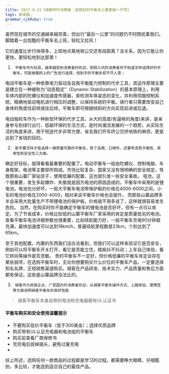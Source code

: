 ```yaml
---
title: 2017-8-23《骑客呼吁消费者：选择好的平衡车三要素缺一不可》
tags: 新闻稿,
grammar_cjkRuby: true
---
```

虽然现在城市的交通越来越完善，但出行“最后一公里”的问题仍不时困扰着我们。脚踏着一台炫酷的平衡车去上班，轻松又拉风！

它的速度比步行快得多，上班地点离地铁公交还有段距离？没关系，因为它能让你更快，更轻松地到达那里！

1.  	平衡车作为玩具，越来越受到消费者的欢迎，刚刚入坑的消费者并不知道怎样选择好的平衡车，可能根据网上的广告进行选择，但到手的平衡车却不尽人意；


电动平衡车是一种依靠电力驱动及自我平衡能力控制的代步工具，其运作原理主要是建立在一种被称为“动态稳定”（Dynamic Stabilization）的基本原理上，利用车体内部的陀螺仪和加速度传感器，来检测车体姿态的变化，并利用伺服控制系统，精确地驱动电机进行相应的调整，以保持系统的平衡。骑行者只需要改变自己身体的角度往前倾或往后倾，平衡车即可根据倾斜的方向实现前进或后退。


电动独轮车作为一种新型环保的代步工具，从大的高度(有逼格的角度)来讲，是亲身参与到绿行出行、低碳环保的生活方式，是时尚潮流发展的一个趋势，从实际生活的角度来讲，用于短途代步非常方便，省去我们开车挤公交挤地铁的麻烦，更是达到了省钱的目的。

2.  	新手要怎样才能选择一辆质量可靠的平衡车，除了品牌、口碑外，还要考虑其平衡性、易用性和安全性三方面。



确定好目标，就得看看最重要的配置了。电动平衡车一般由陀螺仪、控制电脑、车身框架、电池等主要部件购成。市场比较复杂，国家又没有很明确的安全规定，导致那些山寨厂家钻空子，使用低廉的配置，这也就引发一些安全事故。
电池，这个很重要，发生多起爆炸、失衡就是因为电池的原因造成的。平衡车中采用的是锂电池，电池也分好坏，一般大平衡车电池带保护板的价格在4000-6000之间，小车的电池价格在2000-4000，相对来说平衡车价格也会提升。
而那些山寨品牌多半会采用大批量生产不带锂电池的保护板，价格就不用多说了，这样就很容易发生危险。
当然，在购买时你不能确定平衡车的锂电池是否好坏，但有一点可以肯定，为了节省成本，价格比较低的山寨平衡车厂家采用的肯定是质量低劣的电池。
查看平衡车电池详细参数也很重要，比如续航能力好，一般平衡车充电90分钟就充满，最快加速度可以达到18km/h，普遍续航里程数是23km，个别达到了65km。

至于其他配置，内置的东西我们没办法看到，但我们可以这样来验证它是否安全，例如可以将平衡车开关打开，看它是否能立住，踏板抖不抖动；上车自己体验，看它转向等操作是否灵敏。
贵的平衡车不一定好，但价格低廉的平衡车肯定会存在某些弱项，在选购平衡车时，无论你想要购买什么价位的平衡车产品，一定要选择知名名牌，正规销售渠道购买。骑客在产品研发、技术实力、产品质量和售后方面都有保证。这些是山寨品牌没法比的。




3.  	骑客作为民族企业，广受国内外消费者欢迎，从骑客平衡车操作方式、上路体验、便携性等方面说明骑客平衡车的良好性能



> 骑客平衡车本身自带的电池和充电器都有UL认证书

#### 平衡车购买和安全使用温馨提示 
* 不要购买低价平衡车（低于300美金）；选择优质品牌 
* 购买带有UL认证充电器和电池组的平衡车 
* 购买前查看厂商保修书 
* 充完电后拔掉插头，避免过量充电
* 
综上所述，选购任何一款商品的过程都是学习的过程。都需要睁大眼睛，仔细甄别，多比较，才能选到适合自己的最佳产品。